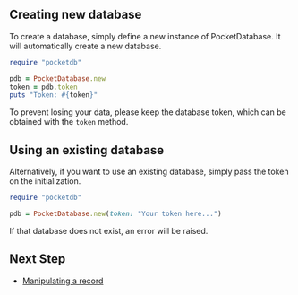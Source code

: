 ## Creating new database
To create a database, simply define a new instance of PocketDatabase. It will automatically create a new database.

```ruby
require "pocketdb"

pdb = PocketDatabase.new
token = pdb.token
puts "Token: #{token}"
```

To prevent losing your data, please keep the database token, which can be obtained with the `token` method.

## Using an existing database

Alternatively, if you want to use an existing database, simply pass the token on the initialization.

```ruby
require "pocketdb"

pdb = PocketDatabase.new(token: "Your token here...")
```

If that database does not exist, an error will be raised.

## Next Step
- [Manipulating a record](RECORD.md)
